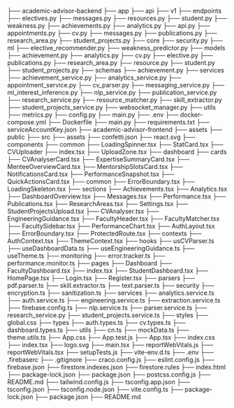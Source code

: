 ├── academic-advisor-backend
    ├── app
        ├── api
            ├── v1
                ├── endpoints
                    ├── electives.py
                    ├── messages.py
                    ├── resources.py
                    ├── student.py
                    ├── weakness.py
                ├── achievements.py
                ├── analytics.py
                ├── api.py
                ├── appointments.py
                ├── cv.py
                ├── messages.py
                ├── publications.py
                ├── research_area.py
                ├── student_projects.py
        ├── core
            ├── security.py
        ├── ml
            ├── elective_recommender.py
            ├── weakness_predictor.py
        ├── models
            ├── achievement.py
            ├── analytics.py
            ├── cv.py
            ├── elective.py
            ├── publications.py
            ├── research_area.py
            ├── resource.py
            ├── student.py
            ├── student_projects.py
        ├── schemas
            ├── achievement.py
        ├── services
            ├── achievement_service.py
            ├── analytics_service.py
            ├── appointment_service.py
            ├── cv_parser.py
            ├── messaging_service.py
            ├── ml_interest_inference.py
            ├── nlp_service.py
            ├── publication_service.py
            ├── research_service.py
            ├── resource_matcher.py
            ├── skill_extractor.py
            ├── student_projects_service.py
            ├── websocket_manager.py
        ├── utils
            ├── metrics.py
        ├── config.py
        ├── main.py
    ├── .env
    ├── docker-compose.yml
    ├── Dockerfile
    ├── main.py
    ├── requirements.txt
    ├── serviceAccountKey.json
├── academic-advisor-frontend
    ├── assets
    ├── public
    ├── src
        ├── assets
            ├── confetti.json
            ├── react.svg
        ├── components
            ├── common
                ├── LoadingSpinner.tsx
                ├── StatCard.tsx
            ├── CVUploader
                ├── index.tsx
                ├── UploadZone.tsx
            ├── dashboard
                ├── cards
                    ├── CVAnalyserCard.tsx
                    ├── ExpertiseSummaryCard.tsx
                    ├── MenteeOverviewCard.tsx
                    ├── MentorshipSlotsCard.tsx
                    ├── NotificationsCard.tsx
                    ├── PerformanceSnapshot.tsx
                    ├── QuickActionsCard.tsx
                ├── common
                    ├── ErrorBoundary.tsx
                    ├── LoadingSkeleton.tsx
                ├── sections
                    ├── Achievements.tsx
                    ├── Analytics.tsx
                    ├── DashboardOverview.tsx
                    ├── Messages.tsx
                    ├── Performance.tsx
                    ├── Publications.tsx
                    ├── ResearchAreas.tsx
                    ├── Settings.tsx
                    ├── StudentProjectsUpload.tsx
                ├── CVAnalyser.tsx
                ├── EngineeringGuidance.tsx
                ├── FacultyHeader.tsx
                ├── FacultyMatcher.tsx
                ├── FacultySidebar.tsx
                ├── PerformanceChart.tsx
            ├── AuthLayout.tsx
            ├── ErrorBoundary.tsx
            ├── ProtectedRoute.tsx
        ├── contexts
            ├── AuthContext.tsx
            ├── ThemeContext.tsx
        ├── hooks
            ├── usCVParser.ts
            ├── useDashboardData.ts
            ├── useEngineeringGuidance.ts
            ├── useTheme.ts
        ├── monitoring
            ├── error.tracker.ts
            ├── performance.monitor.ts
        ├── pages
            ├── Dashboard
                ├── FacultyDashboard.tsx
                ├── index.tsx
                ├── StudentDashboard.tsx
            ├── HomePage.tsx
            ├── Login.tsx
            ├── Register.tsx
        ├── parsers
            ├── pdf.parser.ts
            ├── skill.extractor.ts
            ├── text.parser.ts
        ├── security
            ├── encryption.ts
            ├── sanitization.ts
        ├── services
            ├── analytics.service.ts
            ├── auth.service.ts
            ├── engineering.service.ts
            ├── extraction.service.ts
            ├── firebase.config.ts
            ├── nlp.service.ts
            ├── parser.service.ts
            ├── research_service.py
            ├── student_projects.service.ts
        ├── styles
            ├── global.css
        ├── types
            ├── auth.types.ts
            ├── cv.types.ts
            ├── dashboard.types.ts
        ├── utils
            ├── cn.ts
            ├── mockData.ts
            ├── theme.utils.ts
        ├── App.css
        ├── App.test.js
        ├── App.tsx
        ├── index.css
        ├── index.tsx
        ├── logo.svg
        ├── main.tsx
        ├── reportWebVitals.js
        ├── reportWebVitals.tsx
        ├── setupTests.js
        ├── vite-env.d.ts
    ├── .env
    ├── .firebaserc
    ├── .gitignore
    ├── craco.config.js
    ├── eslint.config.js
    ├── firebase.json
    ├── firestore.indexes.json
    ├── firestore.rules
    ├── index.html
    ├── package-lock.json
    ├── package.json
    ├── postcss.config.js
    ├── README.md
    ├── tailwind.config.js
    ├── tsconfig.app.json
    ├── tsconfig.json
    ├── tsconfig.node.json
    ├── vite.config.ts
├── package-lock.json
├── package.json
├── README.md